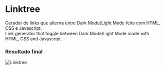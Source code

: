 # Linktree
Gerador de links que alterna entre Dark Mode/Light Mode feito com HTML, CSS e Javascript. <br>
Link generator that toggle between Dark Mode/Light Mode made with HTML, CSS and Javascript.

### Resultado final
<img src="assets/login-form.png" alt="Linktree"/>



